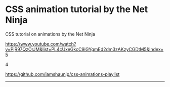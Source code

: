 # CSS animation tutorial by the Net Ninja

CSS tutorial on animations by the Net Ninja

https://www.youtube.com/watch?v=PjR97QzOrJM&list=PL4cUxeGkcC9iGYgmEd2dm3zAKzyCGDtM5&index=5

4

https://github.com/iamshaunjp/css-animations-playlist

___




